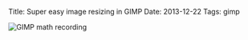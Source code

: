 Title: Super easy image resizing in GIMP
Date: 2013-12-22
Tags: gimp

![GIMP math recording]({filename}/static/images/024/gimp_math.gif "GIMP math recording")
